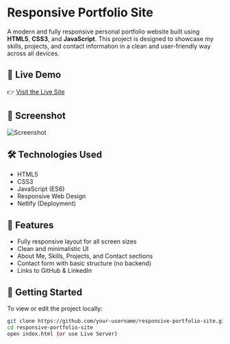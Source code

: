 # Responsive Portfolio Site

A modern and fully responsive personal portfolio website built using **HTML5**, **CSS3**, and **JavaScript**. This project is designed to showcase my skills, projects, and contact information in a clean and user-friendly way across all devices.

## 🔗 Live Demo

👉 [Visit the Live Site]([https://musayahea.netlify.app](https://musayahea-pro.github.io/Responsive-Portfolio-Site/))

## 📸 Screenshot

![Screenshot]([https://user-images.githubusercontent.com/your-github-username/your-image.png](https://github.com/MUSAYAHEA-PRO/Responsive-Portfolio-Site/blob/main/Images/Screenshot%20(39).png))

## 🛠️ Technologies Used

- HTML5  
- CSS3  
- JavaScript (ES6)  
- Responsive Web Design  
- Netlify (Deployment)

## 📁 Features

- Fully responsive layout for all screen sizes  
- Clean and minimalistic UI  
- About Me, Skills, Projects, and Contact sections  
- Contact form with basic structure (no backend)  
- Links to GitHub & LinkedIn

## 🚀 Getting Started

To view or edit the project locally:

```bash
git clone https://github.com/your-username/responsive-portfolio-site.git
cd responsive-portfolio-site
open index.html (or use Live Server)

